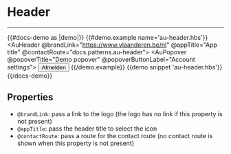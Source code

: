 # Header

---

{{#docs-demo as |demo|}}
  {{#demo.example name='au-header.hbs'}}
    <AuHeader @brandLink="https://www.vlaanderen.be/nl" @appTitle="App title" @contactRoute="docs.patterns.au-header">
      <AuPopover @popoverTitle="Demo popover" @popoverButtonLabel="Account settings">
        <button class="au-c-popover__item">
          Afmelden
        </button>
      </AuPopover>
    </AuHeader>
  {{/demo.example}}
  {{demo.snippet 'au-header.hbs'}}
{{/docs-demo}}

## Properties
- `@brandLink`: pass a link to the logo (the logo has no link if this property is not present)
- `@appTitle`: pass the header title to select the icon
- `@contactRoute`: pass a route for the contact route (no contact route is shown when this property is not present)
